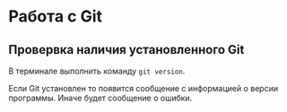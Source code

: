 # Работа с Git
## Провервка наличия установленного Git 
В терминале выполнить команду `git version`.


Если Git установлен то появится сообщение 
с информацией о версии программы.
Иначе будет сообщение о ошибки.

